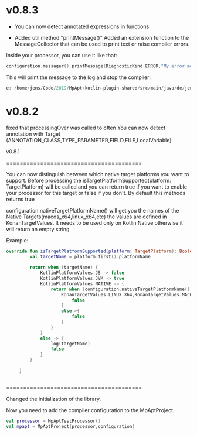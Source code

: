 v0.8.3
========================================
* You can now detect annotated expressions in functions

* Added util method "printMessage()"
Added an extension function to the MessageCollector that can be used to print text or raise compiler errors.

Inside your processor, you can use it like that: 
```kotlin
configuration.messager().printMessage(DiagnosticKind.ERROR,"My error message", CompilerMessageLocation.Companion.create("/home/jens/Code/2019/MpApt/kotlin-plugin-shared/src/main/java/de/jensklingenberg/MpAptTestProcessor.kt",42,106))
```

This will print the message to the log and stop the compiler:
```kotlin
e: /home/jens/Code/2019/MpApt/kotlin-plugin-shared/src/main/java/de/jensklingenberg/MpAptTestProcessor.kt: (42, 106): My error message

```

v0.8.2
========================================
fixed that processingOver was called to often
You can now detect annotation with Target (ANNOTATION_CLASS,TYPE_PARAMETER,FIELD,FILE,LocalVariable)

v0.8.1

========================================

You can now distinguish between which  native target platforms you want to support.
Before processing the isTargetPlatformSupported(platform: TargetPlatform) will be called and you can return true if you want to enable your processor for this target or false if you don't. By default this methods returns true

configuration.nativeTargetPlatformName() will get you the names of the Native Targets(macos_x64,linux_x64,etc) the values are defined in KonanTargetValues.
It needs to be used only on Kotlin Native otherwise it will return an empty string

Example:
```kotlin
override fun isTargetPlatformSupported(platform: TargetPlatform): Boolean {
         val targetName = platform.first().platformName
 
         return when (targetName) {
             KotlinPlatformValues.JS -> false
             KotlinPlatformValues.JVM -> true
             KotlinPlatformValues.NATIVE -> {
                 return when (configuration.nativeTargetPlatformName()) {
                     KonanTargetValues.LINUX_X64,KonanTargetValues.MACOS_X64 -> {
                         false
                     }
                     else->{
                         false
                     }
                 }
             }
             else -> {
                 log(targetName)
                 false
             }
         }
 
     }
     
```



  ========================================   

Changed the initialization of the library.

Now you need to add the compiler configuration to the MpAptProject

```kotlin
val processor = MpAptTestProcessor()
val mpapt = MpAptProject(processor,configuration)
```
